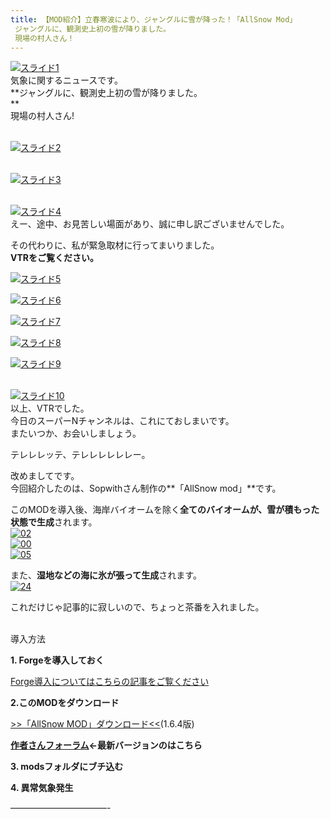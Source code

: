 ```yaml
---
title: 【MOD紹介】立春寒波により、ジャングルに雪が降った！「AllSnow Mod」
 ジャングルに、観測史上初の雪が降りました。
 現場の村人さん！
---
```


[![スライド1](https://cdn-ak.f.st-hatena.com/images/fotolife/s/sasigume/20210208/20210208140150.jpg)  
](#5/0/50bbfa34.jpg "スライド1")気象に関するニュースです。  
**ジャングルに、観測史上初の雪が降りました。  
**  
現場の村人さん!

   
[![スライド2](https://cdn-ak.f.st-hatena.com/images/fotolife/s/sasigume/20210208/20210208175448.jpg)](#f/2/f2ce2b68.jpg "スライド2")

   
[![スライド3](https://cdn-ak.f.st-hatena.com/images/fotolife/s/sasigume/20210208/20210208162838.jpg)](#d/d/ddffeab5.jpg "スライド3")

   
[![スライド4](https://cdn-ak.f.st-hatena.com/images/fotolife/s/sasigume/20210208/20210208155057.jpg)  
](#b/7/b719f8a4.jpg "スライド4")えー、途中、お見苦しい場面があり、誠に申し訳ございませんでした。

その代わりに、私が緊急取材に行ってまいりました。  
**VTRをご覧ください。**

[![スライド5](https://cdn-ak.f.st-hatena.com/images/fotolife/s/sasigume/20210208/20210208141121.jpg)](#5/a/5aa8ce0a.jpg "スライド5")

[![スライド6](https://cdn-ak.f.st-hatena.com/images/fotolife/s/sasigume/20210208/20210208133703.jpg)](#3/a/3a41cbd0.jpg "スライド6")

[![スライド7](https://cdn-ak.f.st-hatena.com/images/fotolife/s/sasigume/20210208/20210208154614.jpg)](#b/2/b2c6c755.jpg "スライド7")

[![スライド8](https://cdn-ak.f.st-hatena.com/images/fotolife/s/sasigume/20210208/20210208083416.jpg)](#3/2/32b0a047.jpg "スライド8")

[![スライド9](https://cdn-ak.f.st-hatena.com/images/fotolife/s/sasigume/20210208/20210208134407.jpg)](#4/1/41accaac.jpg "スライド9")

   
[![スライド10](https://cdn-ak.f.st-hatena.com/images/fotolife/s/sasigume/20210208/20210208151439.jpg)](#9/4/9490fd84.jpg "スライド10")  
以上、VTRでした。  
今日のスーパーNチャンネルは、これにておしまいです。  
またいつか、お会いしましょう。

テレレレッテ、テレレレレレレー。

改めましてです。  
今回紹介したのは、Sopwithさん制作の**「AllSnow mod」**です。

このMODを導入後、海岸バイオームを除く**全てのバイオームが、雪が積もった状態で生成**されます。  
[![02](https://cdn-ak.f.st-hatena.com/images/fotolife/s/sasigume/20210208/20210208152146.png)  
](#9/b/9bba17da.png "02")[![00](https://cdn-ak.f.st-hatena.com/images/fotolife/s/sasigume/20210208/20210208140438.png)](#5/4/5428ff61.png "00")  
[![05](https://cdn-ak.f.st-hatena.com/images/fotolife/s/sasigume/20210208/20210208174624.png)](#e/a/eabcfd44.png "05")

また、**湿地などの海に氷が張って生成**されます。  
[![24](https://cdn-ak.f.st-hatena.com/images/fotolife/s/sasigume/20210208/20210208154329.png)](#a/f/affa1f75.png "24")

これだけじゃ記事的に寂しいので、ちょっと茶番を入れました。  
 

導入方法  

**1\. Forgeを導入しておく**

[Forge導入についてはこちらの記事をご覧ください](/minecraft-je/howto/install-forge/)

**2.このMODをダウンロード**

[\>>「AllSnow MOD」ダウンロード<<](http://goo.gl/4UCTt)(1.6.4版)

**[作者さんフォーラム](http://www.minecraftforum.net/topic/1729582-164-forge-allsnow-mod-snow-worlds/)←最新バージョンのはこちら**

**3\. modsフォルダにブチ込む**

**4\. 異常気象発生** 

———————————-
